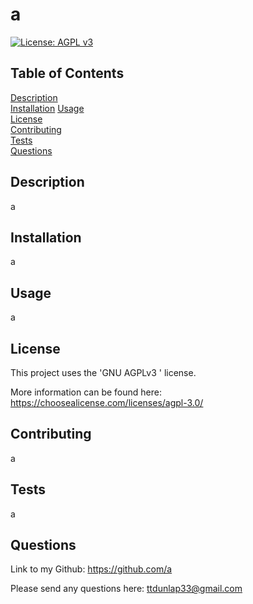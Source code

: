 # a

   [![License: AGPL v3](https://img.shields.io/badge/License-AGPL%20v3-blue.svg)](https://choosealicense.com/licenses/agpl-3.0/)
  
  ## Table of Contents
  
  [Description](#description)  
  [Installation](#installation)
  [Usage](#usage)  
  [License](#license)  
  [Contributing](#contributing)  
  [Tests](#tests)  
  [Questions](#questions)  
  
  ## Description
  
  a

  ## Installation
  
  a
  
  ## Usage
  
  a
  
  ## License
  
  This project uses the 'GNU AGPLv3
      ' license. 
  
  More information can be found here: https://choosealicense.com/licenses/agpl-3.0/
  
  ## Contributing
  
  a
  
  ## Tests
  
  a
  
  ## Questions
  
  Link to my Github: https://github.com/a

  Please send any questions here: ttdunlap33@gmail.com
  